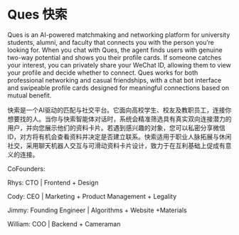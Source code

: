 # Ques 快索



Ques is an AI-powered matchmaking and networking platform for university students, alumni, and faculty that connects you with the person you’re looking for. When you chat with Ques, the agent finds users with genuine two-way potential and shows you their profile cards. If someone catches your interest, you can privately share your WeChat ID, allowing them to view your profile and decide whether to connect. Ques works for both professional networking and casual friendships, with a chat bot interface and swipeable profile cards designed for meaningful connections based on mutual benefit.



快索是一个AI驱动的匹配与社交平台。它面向高校学生、校友及教职员工，连接你想要找的人。当你与快索智能体对话时，系统会精准筛选具有真实双向连接潜力的用户，并向您展示他们的资料卡片。若遇到感兴趣的对象，您可以私密分享微信ID，对方将有机会查看资料并决定是否建立联系。快索适用于职业人脉拓展与休闲社交，采用聊天机器人交互与可滑动资料卡片设计，致力于在互利基础上促成有意义的连接。



CoFounders:


Rhys: CTO | Frontend + Design


Cody: CEO | Marketing + Product Management + Legality


Jimmy: Founding Engineer | Algorithms + Website +Materials


William: COO | Backend + Cameraman
